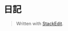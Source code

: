 # 日記


> Written with [StackEdit](https://stackedit.io/).
<!--stackedit_data:
eyJoaXN0b3J5IjpbMTU1NzA5MjQ2OF19
-->
